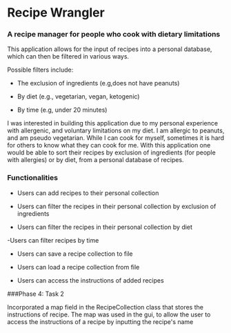 # Recipe Wrangler

### A recipe manager for people who cook with dietary limitations

This application allows for the input of recipes into a personal 
database, which can then be filtered in various ways.

Possible filters include:

- The exclusion of ingredients (e.g,does not have peanuts)

- By diet (e.g., vegetarian, vegan, ketogenic)

- By time (e.g, under 20 minutes)


I was interested in building this application due to my personal 
experience with allergenic, and voluntary limitations on my 
diet. I am allergic to peanuts, and am pseudo vegetarian. While I 
can cook for myself, sometimes it is hard for others to know 
what they can cook for me. With this application one would be 
able to sort their recipes by exclusion of ingredients (for
people with allergies) or by diet,
from a personal database of recipes.


### Functionalities 

- Users can add recipes to their personal
collection

- Users can filter the recipes in their
personal collection by exclusion of ingredients

- Users can filter the recipes in their
personal collection by diet

-Users can filter recipes by time

- Users can save a recipe collection to file

- Users can load a recipe collection from file

- Users can access the instructions of added recipes



###Phase 4: Task 2

Incorporated a map field in the RecipeCollection class that
stores the instructions of recipe. The map was used in the gui,
to allow the user to access the instructions of a recipe by inputting
the recipe's name

